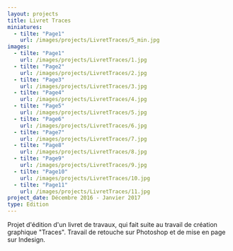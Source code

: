 ```yaml
---
layout: projects
title: Livret Traces
miniatures:
  - tilte: "Page1"
    url: /images/projects/LivretTraces/5_min.jpg
images:
  - tilte: "Page1"
    url: /images/projects/LivretTraces/1.jpg
  - tilte: "Page2"
    url: /images/projects/LivretTraces/2.jpg
  - tilte: "Page3"
    url: /images/projects/LivretTraces/3.jpg
  - tilte: "Page4"
    url: /images/projects/LivretTraces/4.jpg
  - tilte: "Page5"
    url: /images/projects/LivretTraces/5.jpg
  - tilte: "Page6"
    url: /images/projects/LivretTraces/6.jpg
  - tilte: "Page7"
    url: /images/projects/LivretTraces/7.jpg
  - tilte: "Page8"
    url: /images/projects/LivretTraces/8.jpg
  - tilte: "Page9"
    url: /images/projects/LivretTraces/9.jpg
  - tilte: "Page10"
    url: /images/projects/LivretTraces/10.jpg
  - tilte: "Page11"
    url: /images/projects/LivretTraces/11.jpg
project_date: Décembre 2016 - Janvier 2017
type: Edition
---
```

Projet d'édition d'un livret de travaux, qui fait suite au travail de création graphique "Traces".
Travail de retouche sur Photoshop et de mise en page sur Indesign.
